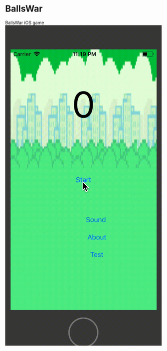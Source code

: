 # BallsWar
BallsWar iOS game
![Demo](https://github.com/dipankarghosh28/BallsWar/blob/master/BallsEnemy.gif)
